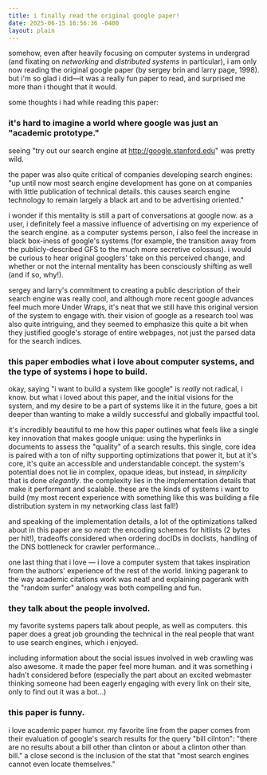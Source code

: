 ```yaml
---
title: i finally read the original google paper! 
date: 2025-06-15 16:56:36 -0400
layout: plain
---
```

somehow, even after heavily focusing on computer systems in undergrad (and fixating on _networking_ and _distributed systems_ in particular), i am only now reading the original google paper (by sergey brin and larry page, 1998). but i'm so glad i did—it was a really fun paper to read, and surprised me more than i thought that it would. 


some thoughts i had while reading this paper:

### it's hard to imagine a world where google was just an "academic prototype."
seeing "try out our search engine at http://google.stanford.edu" was pretty wild. 

the paper was also quite critical of companies developing search engines: "up until now most search engine development has gone on at companies with little publication of technical details. this causes search engine technology to remain largely a black art and to be advertising oriented." 

i wonder if this mentality is still a part of conversations at google now. as a user, i definitely feel a massive influence of advertising on my experience of the search engine. as a computer systems person, i also feel the increase in black box-iness of google's systems (for example, the transition away from the publicly-described GFS to the much more secretive colossus). i would be curious to hear original googlers' take on this perceived change, and whether or not the internal mentality has been consciously shifting as well (and if so, why!).

sergey and larry's commitment to creating a public description of their search engine was really cool, and although more recent google advances feel much more Under Wraps, it's neat that we still have this original version of the system to engage with. their vision of google as a research tool was also quite intriguing, and they seemed to emphasize this quite a bit when they justified google's storage of entire webpages, not just the parsed data for the search indices.

### this paper embodies what i love about computer systems, and the type of systems i hope to build.
okay, saying "i want to build a system like google" is _really_ not radical, i know. but what i loved about this paper, and the initial visions for the system, and my desire to be a part of systems like it in the future, goes a bit deeper than wanting to make a wildly successful and globally impactful tool.

it's incredibly beautiful to me how this paper outlines what feels like a single key innovation that makes google unique: using the hyperlinks in documents to assess the "quality" of a search results. this single, core idea is paired with a ton of nifty supporting optimizations that power it, but at it's core, it's quite an accessible and understandable concept. the system's potential does not lie in complex, opaque ideas, but instead, in _simplicity_ that is done _elegantly_. the complexity lies in the implementation details that make it performant and scalable. these are the kinds of systems i want to build (my most recent experience with something like this was building a file distribution system in my networking class last fall!)

and speaking of the implementation details, a lot of the optimizations talked about in this paper are so _neat_: the encoding schemes for hitlists (2 bytes per hit!), tradeoffs considered when ordering docIDs in doclists, handling of the DNS bottleneck for crawler performance...

one last thing that i love — i love a computer system that takes inspiration from the authors' experience of the rest of the world. linking pagerank to the way academic citations work was neat! and explaining pagerank with the "random surfer" analogy was both compelling and fun.

### they talk about the people involved.
my favorite systems papers talk about people, as well as computers. this paper does a great job grounding the technical in the real people that want to use search engines, which i enjoyed.

including information about the social issues involved in web crawling was also awesome. it made the paper feel more human. and it was something i hadn't considered before (especially the part about an excited webmaster thinking someone had been eagerly engaging with every link on their site, only to find out it was a bot...)

### this paper is funny.
i love academic paper humor. my favorite line from the paper comes from their evaluation of google's search results for the query "bill cilnton":  "there are no results about a bill other than clinton or about a clinton other than bill." a close second is the inclusion of the stat that "most search engines cannot even locate themselves."
